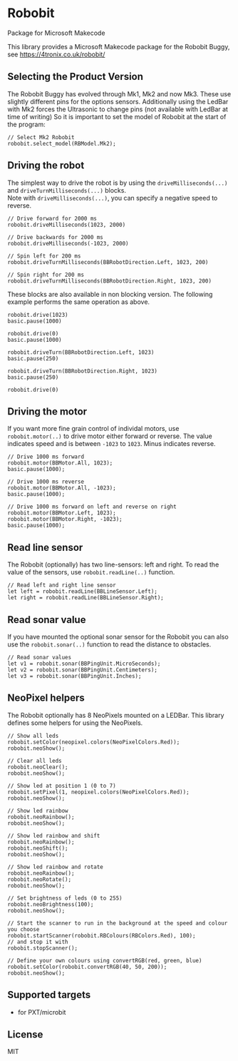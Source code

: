 # Robobit
 Package for Microsoft Makecode

This library provides a Microsoft Makecode package for the Robobit Buggy, see
https://4tronix.co.uk/robobit/

## Selecting the Product Version
The Robobit Buggy has evolved through Mk1, Mk2 and now Mk3. These use slightly different pins for the options sensors.
Additionally using the LedBar with Mk2 forces the Ultrasonic to change pins (not available with LedBar at time of writing)
So it is important to set the model of  Robobit at the start of the program:

```blocks
// Select Mk2 Robobit
robobit.select_model(RBModel.Mk2);
```   

## Driving the robot    
The simplest way to drive the robot is by using the `driveMilliseconds(...)` and `driveTurnMilliseconds(...)` blocks.   
Note with `driveMilliseconds(...)`, you can specify a negative speed to reverse.   
```blocks
// Drive forward for 2000 ms
robobit.driveMilliseconds(1023, 2000)

// Drive backwards for 2000 ms
robobit.driveMilliseconds(-1023, 2000)

// Spin left for 200 ms
robobit.driveTurnMilliseconds(BBRobotDirection.Left, 1023, 200)

// Spin right for 200 ms
robobit.driveTurnMilliseconds(BBRobotDirection.Right, 1023, 200)
```   

These blocks are also available in non blocking version. The following example performs the same operation as above.   
```blocks
robobit.drive(1023)
basic.pause(1000)

robobit.drive(0)
basic.pause(1000)

robobit.driveTurn(BBRobotDirection.Left, 1023)
basic.pause(250)

robobit.driveTurn(BBRobotDirection.Right, 1023)
basic.pause(250)

robobit.drive(0)
```

## Driving the motor

If you want more fine grain control of individal motors, use `robobit.motor(..)` to drive motor either forward or reverse. The value
indicates speed and is between `-1023` to `1023`. Minus indicates reverse.

```blocks
// Drive 1000 ms forward
robobit.motor(BBMotor.All, 1023);
basic.pause(1000);

// Drive 1000 ms reverse
robobit.motor(BBMotor.All, -1023);
basic.pause(1000);

// Drive 1000 ms forward on left and reverse on right
robobit.motor(BBMotor.Left, 1023);
robobit.motor(BBMotor.Right, -1023);
basic.pause(1000);
```

## Read line sensor

The Robobit (optionally) has two line-sensors: left and right. To read the value of the
sensors, use `robobit.readLine(..)` function.

```blocks
// Read left and right line sensor
let left = robobit.readLine(BBLineSensor.Left);
let right = robobit.readLine(BBLineSensor.Right);
```

## Read sonar value

If you have mounted the optional sonar sensor for the Robobit you can
also use the `robobit.sonar(..)` function to read the distance to obstacles.

```blocks
// Read sonar values
let v1 = robobit.sonar(BBPingUnit.MicroSeconds);
let v2 = robobit.sonar(BBPingUnit.Centimeters);
let v3 = robobit.sonar(BBPingUnit.Inches);
```

## NeoPixel helpers

The Robobit optionally has 8 NeoPixels mounted on a LEDBar. This library defines some helpers
for using the NeoPixels.

```blocks
// Show all leds
robobit.setColor(neopixel.colors(NeoPixelColors.Red));
robobit.neoShow();

// Clear all leds
robobit.neoClear();
robobit.neoShow();

// Show led at position 1 (0 to 7)
robobit.setPixel(1, neopixel.colors(NeoPixelColors.Red));
robobit.neoShow();

// Show led rainbow
robobit.neoRainbow();
robobit.neoShow();

// Show led rainbow and shift
robobit.neoRainbow();
robobit.neoShift();
robobit.neoShow();

// Show led rainbow and rotate
robobit.neoRainbow();
robobit.neoRotate();
robobit.neoShow();

// Set brightness of leds (0 to 255)
robobit.neoBrightness(100);
robobit.neoShow();

// Start the scanner to run in the background at the speed and colour you choose
robobit.startScanner(robobit.RBColours(RBColors.Red), 100);
// and stop it with
robobit.stopScanner();

// Define your own colours using convertRGB(red, green, blue)
robobit.setColor(robobit.convertRGB(40, 50, 200));
robobit.neoShow();
```

## Supported targets

* for PXT/microbit

## License

MIT
